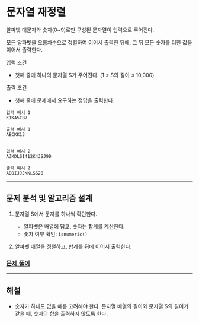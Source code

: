 # 문자열 재정렬

알파벳 대문자와 숫자(0~9)로만 구성된 문자열이 입력으로 주어진다.

모든 알파벳을 오름차순으로 정렬하여 이어서 출력한 뒤에, 그 뒤 모든 숫자를 더한 값을 이어서 출력한다.

입력 조건

- 첫째 줄에 하나의 문자열 S가 주어진다. (1 ≤ S의 길이 ≤ 10,000)

출력 조건

- 첫째 줄에 문제에서 요구하는 정답을 출력한다.

```
입력 예시 1
K1KA5CB7

출력 예시 1
ABCKK13


입력 예시 2
AJKDLSI412K4JSJ9D

출력 예시 2
ADDIJJJKKLSS20
```

---

## 문제 분석 및 알고리즘 설계

1. 문자열 S에서 문자를 하나씩 확인한다.
   
    - 알파벳은 배열에 담고, 숫자는 합계를 계산한다.
    - 숫자 여부 확인: `isnumeric()`

2. 알파벳 배열을 정렬하고, 합계를 뒤에 이어서 출력한다.

### [문제 풀이](8_sol.py)

---

## 해설

- 숫자가 하나도 없을 때를 고려해야 한다.
    문자열 배열의 길이와 문자열 S의 길이가 같을 때, 숫자의 합을 출력하지 않도록 한다.

